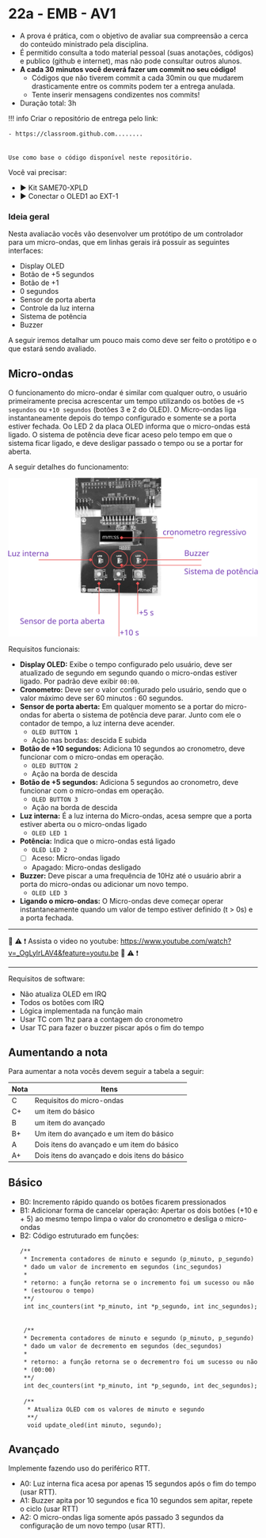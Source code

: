 # 22a - EMB - AV1

- A prova é prática, com o objetivo de avaliar sua compreensão a cerca do conteúdo ministrado pela disciplina. 
- É permitido consulta a todo material pessoal (suas anotações, códigos) e publico (github e internet), mas não pode consultar outros alunos.
- **A cada 30 minutos você deverá fazer um commit no seu código!**
    - Códigos que não tiverem commit a cada 30min ou que mudarem drasticamente entre os commits podem ter a entrega anulada.
    - Tente inserir mensagens condizentes nos commits!
- Duração total: 3h

!!! info
    Criar o repositório de entrega pelo link:
    
    - https://classroom.github.com........


    Use como base o código disponível neste repositório.

Você vai precisar:

- ▶️ Kit SAME70-XPLD
- ▶️ Conectar o OLED1 ao EXT-1

### Ideia geral

Nesta avaliacão vocês vão desenvolver um protótipo de um controlador para um micro-ondas, que em linhas gerais irá possuir as seguintes interfaces:

- Display OLED
- Botão de +5 segundos
- Botão de +1
- 0 segundos
- Sensor de porta aberta
- Controle da luz interna 
- Sistema de potência
- Buzzer 

A seguir iremos detalhar um pouco mais como deve ser feito o protótipo e o que estará sendo avaliado.

## Micro-ondas

O funcionamento do micro-ondar é similar com qualquer outro, o usuário primeiramente precisa acrescentar um tempo utilizando os botões de `+5 segundos` ou `+10 segundos` (botões 3 e 2 do OLED). O Micro-ondas liga instantaneamente depois do tempo configurado e somente se a porta estiver fechada. Oo LED 2 da placa OLED informa que o micro-ondas está ligado. O sistema de potência deve ficar aceso pelo tempo em que o sistema ficar ligado, e deve desligar passado o tempo ou se a portar for aberta.

A seguir detalhes do funcionamento:

![](diagrama.png)

Requisitos funcionais:

- **Display OLED:** Exibe o tempo configurado pelo usuário, deve ser atualizado de segundo em segundo quando o micro-ondas estiver ligado. Por padrão deve exibir `00:00`.
- **Cronometro:** Deve ser o valor configurado pelo usuário, sendo que o valor máximo deve ser 60 minutos : 60 segundos. 
- **Sensor de porta aberta:** Em qualquer momento se a portar do micro-ondas for aberta o sistema de potência deve parar. Junto com ele o contador de tempo, a luz interna deve acender.
    - `OLED BUTTON 1`
    - Ação nas bordas: descida E subida
- **Botão de +10 segundos:** Adiciona 10 segundos ao cronometro, deve funcionar com o micro-ondas em operação.
   - `OLED BUTTON 2`
   - Ação na borda de descida 
- **Botão de +5 segundos:** Adiciona 5 segundos ao cronometro, deve funcionar com o micro-ondas em operação.
   - `OLED BUTTON 3`
   - Ação na borda de descida 
- **Luz interna:** É a luz interna do Micro-ondas, acesa sempre que a porta estiver aberta ou o micro-ondas ligado
    - `OLED LED 1`
- **Potência:** Indica que o micro-ondas está ligado
    - `OLED LED 2`
    - [ ] Aceso: Micro-ondas ligado
    - Apagado: Micro-ondas desligado
- **Buzzer:** Deve piscar a uma frequência de 10Hz até o usuário abrir a porta do micro-ondas ou adicionar um novo tempo.
    - `OLED LED 3`
- **Ligando o micro-ondas:** O Micro-ondas deve começar operar instantaneamente quando um valor de tempo estiver definido (t > 0s) e a porta fechada.

-------------------

🎥 ⚠️ ❗ Assista o video no youtube: https://www.youtube.com/watch?v=_OgLylrLAV4&feature=youtu.be 🎥 ⚠️ ❗

-------------------

Requisitos de software:

- Não atualiza OLED em IRQ
- Todos os botões com IRQ
- Lógica implementada na função main
- Usar TC com 1hz para a contagem do cronometro
- Usar TC para fazer o buzzer piscar após o fim do tempo

## Aumentando a nota

Para aumentar a nota vocês devem seguir a tabela a seguir:

| Nota | Itens                                         |
|------|-----------------------------------------------|
| C    | Requisitos do micro-ondas                     |
| C+   | um item do básico                             |
| B    | um item do avançado                           |
| B+   | Um item do avançado e um item do básico       |
| A    | Dois itens do avançado e um item do básico    |
| A+   | Dois itens do avançado e dois itens do básico |

## Básico 

- B0: Incremento rápido quando os botões ficarem pressionados
- B1: Adicionar forma de cancelar operação: Apertar os dois botões (+10 e + 5) ao mesmo tempo limpa o valor do cronometro e desliga o micro-ondas
- B2: Código estruturado em funções:
    ```
    /**
     * Incrementa contadores de minuto e segundo (p_minuto, p_segundo)
     * dado um valor de incremento em segundos (inc_segundos)
     *
     * retorno: a função retorna se o incremento foi um sucesso ou não 
     * (estourou o tempo)
     **/
     int inc_counters(int *p_minuto, int *p_segundo, int inc_segundos);
    
    
     /**
     * Decrementa contadores de minuto e segundo (p_minuto, p_segundo)
     * dado um valor de decremento em segundos (dec_segundos)
     *
     * retorno: a função retorna se o decrementro foi um sucesso ou não 
     * (00:00)
     **/
     int dec_counters(int *p_minuto, int *p_segundo, int dec_segundos);
     
     /**
      * Atualiza OLED com os valores de minuto e segundo
      **/
      void update_oled(int minuto, segundo);
    ```
    
## Avançado

Implemente fazendo uso do periférico RTT.

- A0: Luz interna fica acesa por apenas 15 segundos após o fim do tempo (usar RTT).
- A1: Buzzer apita por 10 segundos e fica 10 segundos sem apitar, repete o ciclo (usar RTT)
- A2: O micro-ondas liga somente após passado 3 segundos da configuração de um novo tempo (usar RTT).
